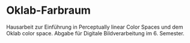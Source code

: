 # Oklab-Farbraum
Hausarbeit zur Einführung in Perceptually linear Color Spaces und dem Oklab color space. Abgabe für Digitale Bildverarbeitung im 6. Semester. 
